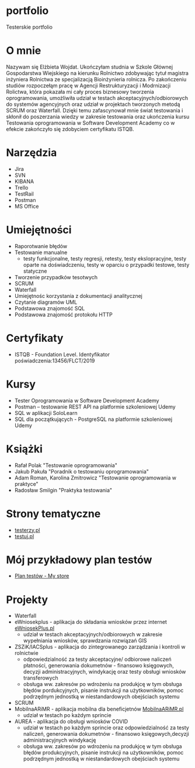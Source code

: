 # portfolio
Testerskie portfolio

# O mnie 
Nazywam się Elżbieta Wojdat. Ukończyłam studnia w Szkole Głównej Gospodarstwa Wiejskiego na kierunku Rolnictwo zdobywając tytuł magistra inżyniera Rolnictwa ze specjalizacją Bioinżynieria rolnicza. Po zakończeniu studiów rozpoczełąm pracę w Agencji Restrukturyzacji i Modrnizacji Rolictwa, która pokazała mi cały proces biznesowy tworzenia oprogramowania, umożliwiła udział w testach akceptacyjnych/odbiorowych do systemów agencyjnych oraz udział w projektach tworzonych metodą SCRUM oraz Waterfall.  Dzięki temu zafascynował mnie świat testowania i skłonił do poszerzania wiedzy w zakresie testowania oraz ukończenia kursu Testowania oprogramowania w Software Development Academy co w efekcie zakończyło się zdobyciem certyfikatu ISTQB. 

# Narzędzia 
 * Jira
 * SVN
 * KIBANA
 * Trello
 * TestRail
 * Postman
 * MS Office

# Umiejętności 
 * Raporotwanie błędów
 * Testowanie manualne
   * testy funkcjonalne, testy regresji, retesty, testy ekslopracyjne, testy oparte na doświadczeniu, testy w oparciu o przypadki testowe, testy statyczne 
 * Tworzenie przypadków tesotwych 
 * SCRUM
 * Waterfall
 * Umiejętnośc korzystania z dokumentacji analitycznej
 * Czytanie diagramów UML
 * Podstawowa znajomość SQL 
 * Podstawowa znajomość protokołu HTTP 

# Certyfikaty 
 * ISTQB - Foundation Level. Identyfikator poświadczenia:13456/FLCT/2019

# Kursy 
 * Tester Oprogramowania w Software Development Academy
 * Postman – testowanie REST API na platformie szkoleniowej Udemy 
 * SQL w aplikacji SoloLearn
 * SQL dla początkujących - PostgreSQL na platformie szkoleniowej Udemy

# Książki
 * Rafał Polak "Testowanie oprogramowania"
 * Jakub Pakuła "Poradnik o testowaniu oprogramowania"
 * Adam Roman, Karolina Zmitrowicz "Testowanie oprogramowania w praktyce"
 * Radosław Smilgin "Praktyka testowania"

# Strony tematyczne
 * [testerzy.pl](https://testerzy.pl/)
 * [testuj.pl](https://testerzy.pl/)
# Mój przykładowy plan testów
* [Plan testów - My store](https://docs.google.com/document/d/1bW4nHaf_TNGJSDWSIv845BW4oyb1w8rXTIRnCBa59fQ/edit?usp=sharing)
# Projekty
 * Waterfall
  * eWniosekplus  - aplikacja do składania wniosków przez internet [eWniosekPlus.pl](https://sso.arimr.gov.pl/auth/realms/ewniosekplus/protocol/openid-connect/auth?client_id=ewniosekplus&redirect_uri=https%3A%2F%2Fewniosek.arimr.gov.pl%2F&state=f59c0bd8-6d36-4aa4-87db-3cfef7373d17&nonce=c96e226e-6b84-4ea4-880d-863cf3937dca&response_mode=fragment&response_type=code&scope=openid)
    * udział w testach akceptacyjnych/odbiorowych w zakresie wypełniania wniosków, sprawdzania rozwiązań GIS
  * ZSZiK/IACSplus - aplikacja do zintegrowanego zarządzania i kontroli w rolnictwie
    * odpowiedzialność za testy akceptacyjne/ odbiorowe naliczeń płatności, generowania dokumetnów - finansowo księgowych, decyzji administracyjnych, windykację oraz testy obsługi wniosków transferowych 
    * obsługa ww. zakresów po wdrożeniu na produkjcę w tym obsługa błędów pordukcyjnych, pisanie instrukcji na użytkowników, pomoc podrzędnym jednostką w niestandardowych obejściach systemu
 * SCRUM 
  * MobilnaARiMR - aplikacja mobilna dla beneficjetnów [MobilnaARiMR.pl](https://www.arimr.gov.pl/mobilna-arimr.html)
    * udział w testach po każdym sprincie 
  * AUREA - aplikacja do obsługi wniosków COVID 
    * udział w testach po każdym sprincie oraz odpowiedzialność za testy naliczeń, generowania dokumetnów - finansowo księgowych,decyzji administracyjnych windykację
    * obsługa ww. zakresów po wdrożeniu na produkjcę w tym obsługa błędów produkcyjnych, pisanie instrukcji na użytkowników, pomoc podrzędnym jednostką w niestandardowych obejściach systemu
    
 


